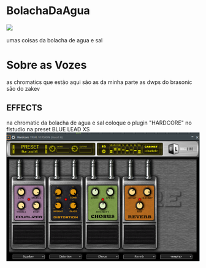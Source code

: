 # BolachaDaAgua
![](https://achatadasdietas.blogfolha.uol.com.br/files/2018/05/cracker-2-1322041-640x480.jpg)

umas coisas da bolacha de agua e sal


# Sobre as Vozes
as chromatics que estão aqui são as da minha parte
as dwps do brasonic são do zakev

## EFFECTS

na chromatic da bolacha de agua e sal coloque o plugin "HARDCORE" no flstudio
na preset BLUE LEAD XS
![](https://raw.githubusercontent.com/MiniRaposaGAMER/BolachaDaAgua/main/Captura%20de%20tela%202022-11-14%20153117.png)
